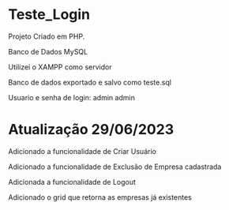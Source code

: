 # Teste_Login

Projeto Criado em PHP. 

Banco de Dados MySQL

Utilizei o XAMPP como servidor

Banco de dados exportado e salvo como teste.sql

Usuario e senha de login: admin admin

# Atualização 29/06/2023

Adicionado a funcionalidade de Criar Usuário

Adicionado a funcionalidade de Exclusão de Empresa cadastrada

Adicionada a funcionalidade de Logout

Adicionado o grid que retorna as empresas já existentes
